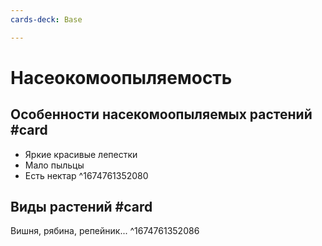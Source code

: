 ```yaml
---
cards-deck: Base

---
```


# Насеокомоопыляемость

## Особенности насекомоопыляемых растений #card 
- Яркие красивые лепестки
- Мало пыльцы
- Есть нектар
^1674761352080

## Виды растений #card
Вишня, рябина, репейник...
^1674761352086
